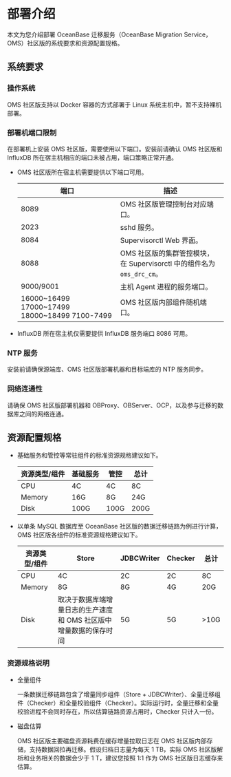 部署介绍 
=========================

本文为您介绍部署 OceanBase 迁移服务（OceanBase Migration Service，OMS）社区版的系统要求和资源配置规格。

系统要求 
-------------------------

### 操作系统 

OMS 社区版支持以 Docker 容器的方式部署于 Linux 系统主机中，暂不支持裸机部署。

### 部署机端口限制 

在部署机上安装 OMS 社区版，需要使用以下端口。安装前请确认 OMS 社区版和 InfluxDB 所在宿主机相应的端口未被占用，端口策略正常开通。

* OMS 社区版所在宿主机需要提供以下端口可用。

  

  |                                                端口                                                 |                         描述                          |
  |---------------------------------------------------------------------------------------------------|-----------------------------------------------------|
  | 8089                                                                                              | OMS 社区版管理控制台对应端口。                                   |
  | 2023                                                                                              | sshd 服务。                                            |
  | 8084                                                                                              | Supervisorctl Web 界面。                               |
  | 8088                                                                                              | OMS 社区版的集群管控模块，在 Supervisorctl 中的组件名为 `oms_drc_cm`。 |
  | 9000/9001                                                                                         | 主机 Agent 进程的服务端口。                                   |
  | 16000\~16499 17000\~17499 18000\~18499  7100-7499 | OMS 社区版内部组件随机端口。                                    |

  

* InfluxDB 所在宿主机仅需要提供 InfluxDB 服务端口 8086 可用。

  




### NTP 服务 

安装前请确保源端库、OMS 社区版部署机器和目标端库的 NTP 服务同步。

### 网络连通性 

请确保 OMS 社区版部署机器和 OBProxy、OBServer、OCP，以及参与迁移的数据库之间的网络连通。

资源配置规格 
---------------------------

* 基础服务和管控等常驻组件的标准资源规格建议如下。

  

  | 资源类型/组件 | 基础服务 |  管控  |  总计  |
  |---------|------|------|------|
  | CPU     | 4C   | 4C   | 8C   |
  | Memory  | 16G  | 8G   | 24G  |
  | Disk    | 100G | 100G | 200G |

  

* 以单条 MySQL 数据库至 OceanBase 社区版的数据迁移链路为例进行计算，OMS 社区版各组件的标准资源规格建议如下。

  

  | 资源类型/组件 |                Store                | JDBCWriter | Checker |          总计           |
  |---------|-------------------------------------|------------|---------|-----------------------|
  | CPU     | 4C                                  | 2C         | 2C      | 8C                    |
  | Memory  | 8G                                  | 8G         | 4G      | 20G                   |
  | Disk    | 取决于数据库端增量日志的生产速度和 OMS 社区版中增量数据的保存时间 | 5G         | 5G      | \>10G |

  




### 资源规格说明 

* 全量组件

  一条数据迁移链路包含了增量同步组件（Store + JDBCWriter）、全量迁移组件（Checker）和全量校验组件（Checker）。实际运行时，全量迁移和全量校验进程不会同时存在，所以估算链路资源占用时，Checker 只计入一份。
  

* 磁盘估算

  OMS 社区版主要磁盘资源耗费在缓存增量拉取日志在 OMS 社区版内部存储，支持数据回拉再迁移。假设归档日志量为每天 1 TB，实际 OMS 社区版解析和业务相关的数据会少于 1 T，建议您按照 1:1 作为 OMS 社区版日志缓存来估算。
  



